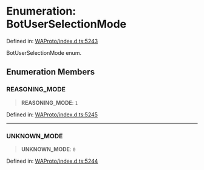 # Enumeration: BotUserSelectionMode

Defined in: [WAProto/index.d.ts:5243](https://github.com/Fokusdotid/bail/blob/0fe6346a5ff68a74eb71890335c982b44e2da604/WAProto/index.d.ts#L5243)

BotUserSelectionMode enum.

## Enumeration Members

### REASONING\_MODE

> **REASONING\_MODE**: `1`

Defined in: [WAProto/index.d.ts:5245](https://github.com/Fokusdotid/bail/blob/0fe6346a5ff68a74eb71890335c982b44e2da604/WAProto/index.d.ts#L5245)

***

### UNKNOWN\_MODE

> **UNKNOWN\_MODE**: `0`

Defined in: [WAProto/index.d.ts:5244](https://github.com/Fokusdotid/bail/blob/0fe6346a5ff68a74eb71890335c982b44e2da604/WAProto/index.d.ts#L5244)
